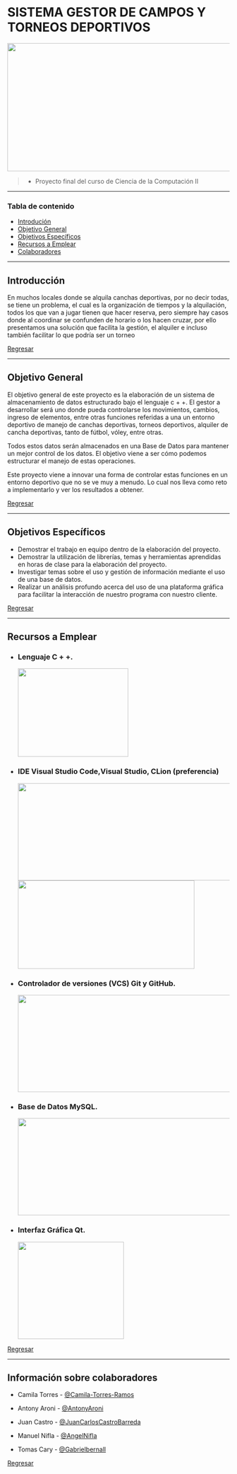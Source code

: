 # SISTEMA GESTOR DE CAMPOS Y TORNEOS DEPORTIVOS

 
 <p align="center">
  <img src="https://user-images.githubusercontent.com/82418212/173455248-261febac-fbb2-4510-96a0-c41af5be639d.jpg" width="550" height="290">
</p>

> - Proyecto final del curso de Ciencia de la Computación II

---

### Tabla de contenido

- [Introdución](#introducción)
- [Objetivo General](#objetivo-general)
- [Objetivos Específicos](#objetivos-específicos)
- [Recursos a Emplear](#recursos-a-emplear)
- [Colaboradores](#información-sobre-colaboradores)

---

## Introducción

En muchos locales donde se alquila canchas deportivas, por no decir todas, se tiene un problema, el cual es la organización de tiempos y la alquilación, todos los que van a jugar tienen que hacer reserva, pero siempre hay casos donde al coordinar se confunden de horario o los hacen cruzar, por ello presentamos una solución que facilita la gestión, el alquiler e incluso también facilitar lo que podría ser un torneo



[Regresar](#sistema-gestor-de-campos-y-torneos-deportivos)

---

## Objetivo General

El objetivo general de este proyecto es la elaboración de un sistema de almacenamiento de datos estructurado bajo el lenguaje c + +. El gestor a desarrollar será uno donde pueda controlarse los movimientos, cambios, ingreso de elementos, entre otras funciones referidas a una un entorno deportivo de manejo de canchas deportivas, torneos deportivos, alquiler de cancha deportivas, tanto de fútbol, vóley, entre otras.

Todos estos datos serán almacenados en una Base de Datos para mantener un mejor control de los datos. El objetivo viene a ser cómo podemos estructurar el manejo de estas operaciones.

Este proyecto viene a innovar una forma de controlar estas funciones en un entorno deportivo que no se ve muy a menudo. Lo cual nos lleva como reto a implementarlo y ver los resultados a obtener.

[Regresar](#sistema-gestor-de-campos-y-torneos-deportivos)

---

## Objetivos Específicos

- Demostrar el trabajo en equipo dentro de la elaboración del proyecto.
- Demostrar la utilización de librerías, temas y herramientas aprendidas en horas de clase para la elaboración del proyecto.
- Investigar temas sobre el uso y gestión de información mediante el uso de una base de datos.
- Realizar un análisis profundo acerca del uso de una plataforma gráfica para facilitar la interacción de nuestro programa con nuestro cliente.



[Regresar](#sistema-gestor-de-campos-y-torneos-deportivos)

---

## Recursos a Emplear

- ### Lenguaje C + +.
   <img src="https://user-images.githubusercontent.com/82418212/173457474-a89d88b4-761c-413a-a30e-be3de50de8aa.png" width="250" height="200">
   
   
- ### IDE Visual Studio Code,Visual Studio, CLion (preferencia)
	<img src="https://user-images.githubusercontent.com/82418212/173453761-51a342f8-92a4-4115-8c9d-0dd63ea27381.png" width="500" height="220">
	<img src="https://user-images.githubusercontent.com/82418212/173454119-bb9ebc01-6f63-48e5-8ee9-b504e7758905.png" width="400" height="200">

- ### Controlador de versiones (VCS) Git y GitHub.
	<img src="https://user-images.githubusercontent.com/82418212/173454409-86c558b0-6b83-490e-b917-639d3503dc8e.jpeg" width="500" height="220">
	 
- ### Base de Datos MySQL.
	<img src="https://user-images.githubusercontent.com/82418212/173454616-26be5d75-a2de-49e3-befb-76093104a1f1.png" width="500" height="220">
- ### Interfaz Gráfica Qt.
	<img src="https://user-images.githubusercontent.com/82418212/173457804-1eca5a49-c56c-40f4-aeab-39fc374fc545.png" width="240" height="220">

[Regresar](#sistema-gestor-de-campos-y-torneos-deportivos)

---


## Información sobre colaboradores

- Camila Torres - [@Camila-Torres-Ramos](https://github.com/Camila-Torres-Ramos)

- Antony Aroni - [@AntonyAroni](https://github.com/AntonyAroni)

- Juan Castro - [@JuanCarlosCastroBarreda](https://github.com/JuanCarlosCastroBarreda)

- Manuel Nifla - [@AngelNifla](https://github.com/AngelNifla)

- Tomas Cary - [@Gabrielbernall](https://user-images.githubusercontent.com/82418212/173454796-fcc7ddae-78f5-4312-9538-3d5a80bd264f.png)


[Regresar](#sistema-gestor-de-campos-y-torneos-deportivo)
